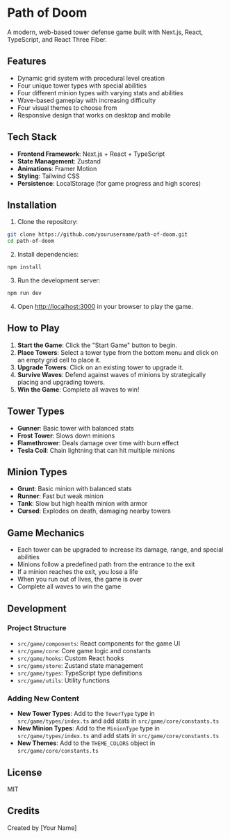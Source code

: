 # Path of Doom

A modern, web-based tower defense game built with Next.js, React, TypeScript, and React Three Fiber.

## Features

- Dynamic grid system with procedural level creation
- Four unique tower types with special abilities
- Four different minion types with varying stats and abilities
- Wave-based gameplay with increasing difficulty
- Four visual themes to choose from
- Responsive design that works on desktop and mobile

## Tech Stack

- **Frontend Framework**: Next.js + React + TypeScript
- **State Management**: Zustand
- **Animations**: Framer Motion
- **Styling**: Tailwind CSS
- **Persistence**: LocalStorage (for game progress and high scores)

## Installation

1. Clone the repository:

```bash
git clone https://github.com/yourusername/path-of-doom.git
cd path-of-doom
```

2. Install dependencies:

```bash
npm install
```

3. Run the development server:

```bash
npm run dev
```

4. Open [http://localhost:3000](http://localhost:3000) in your browser to play the game.

## How to Play

1. **Start the Game**: Click the "Start Game" button to begin.
2. **Place Towers**: Select a tower type from the bottom menu and click on an empty grid cell to place it.
3. **Upgrade Towers**: Click on an existing tower to upgrade it.
4. **Survive Waves**: Defend against waves of minions by strategically placing and upgrading towers.
5. **Win the Game**: Complete all waves to win!

## Tower Types

- **Gunner**: Basic tower with balanced stats
- **Frost Tower**: Slows down minions
- **Flamethrower**: Deals damage over time with burn effect
- **Tesla Coil**: Chain lightning that can hit multiple minions

## Minion Types

- **Grunt**: Basic minion with balanced stats
- **Runner**: Fast but weak minion
- **Tank**: Slow but high health minion with armor
- **Cursed**: Explodes on death, damaging nearby towers

## Game Mechanics

- Each tower can be upgraded to increase its damage, range, and special abilities
- Minions follow a predefined path from the entrance to the exit
- If a minion reaches the exit, you lose a life
- When you run out of lives, the game is over
- Complete all waves to win the game

## Development

### Project Structure

- `src/game/components`: React components for the game UI
- `src/game/core`: Core game logic and constants
- `src/game/hooks`: Custom React hooks
- `src/game/store`: Zustand state management
- `src/game/types`: TypeScript type definitions
- `src/game/utils`: Utility functions

### Adding New Content

- **New Tower Types**: Add to the `TowerType` type in `src/game/types/index.ts` and add stats in `src/game/core/constants.ts`
- **New Minion Types**: Add to the `MinionType` type in `src/game/types/index.ts` and add stats in `src/game/core/constants.ts`
- **New Themes**: Add to the `THEME_COLORS` object in `src/game/core/constants.ts`

## License

MIT

## Credits

Created by [Your Name]
